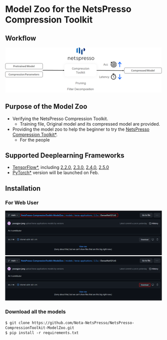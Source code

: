 
# Model Zoo for the NetsPresso Compression Toolkit

## Workflow
<a target="_blank" href="/imgs/compression_workflow.png">
  <img src="/imgs/compression_workflow.png" alt="Workflow">
</a>

## Purpose of the Model Zoo
* Verifying the NetsPresso Compression Toolkit.
  * Training file, Original model and its compressed model are provided.
* Providing the model zoo to help the beginner to try the [NetsPresso Compression Toolkit\*](https://compression.netspresso.ai/).
  * For the people 


## Supported Deeplearning Frameworks
* [TensorFlow\*](https://github.com/Intel-tensorflow/tensorflow), including [2.2.0](https://github.com/Intel-tensorflow/tensorflow/tree/v2.2.0), [2.3.0](https://github.com/Intel-tensorflow/tensorflow/tree/v2.3.0), [2.4.0](https://github.com/Intel-tensorflow/tensorflow/tree/v2.4.0), [2.5.0](https://github.com/Intel-tensorflow/tensorflow/tree/v2.5.0)
* [PyTorch\*](https://pytorch.org/) version will be launched on Feb.

## Installation
### For Web User 
<a target="_blank" href="/imgs/web_user_1.png">
  <img src="/imgs/web_user_1.png" alt="Workflow">
</a>
<a target="_blank" href="/imgs/web_user_2.png">
  <img src="/imgs/web_user_2.png" alt="Workflow">
</a>

### Download all the models
```shell
$ git clone https://github.com/Nota-NetsPresso/NetsPresso-CompressionToolkit-ModelZoo.git
$ pip install -r requirements.txt
```

<!-- * [Installation](#Installation)
* [How to Use](#How-to-Use)
* [Available Models](#Available-Models)

## Installation

```shell
$ git clone https://github.com/Nota-NetsPresso/NetsPresso-CompressionToolkit-ModelZoo.git
$ pip install -r requirements.txt
```

## How to Use

### Example
```shell
$ python train.py --model_path ./models/cifar100/vgg19.h5 --save_path ./cifar100_vgg19 --learning_rate 0.01 --batch_size 128 --epochs 100
```

### Description
```
python train.py -h
usage: train.py [-h] --model_path MODEL_PATH --save_path SAVE_PATH
                [--learning_rate LEARNING_RATE] [--batch_size BATCH_SIZE]
                [--epochs EPOCHS]

optional arguments:
  -h, --help            show this help message and exit
  --model_path MODEL_PATH
                        input model path, default=models/cifar100/vgg19.h5
  --save_path SAVE_PATH
                        saved model path, default=./
  --learning_rate LEARNING_RATE
                        Initial learning rate, default=0.01
  --batch_size BATCH_SIZE
                        Batch size for train, default=128
  --epochs EPOCHS       
                        Total training epochs, default=100
```



## Available Models

| Dataset  |   Network   | Acc (%) | FLOPs (M) | Params (M) | Model Size (MB) |
| :------: | :---------: | :-----: | :-------: | :--------: | :-------------: |
| CIFAR100 |    VGG19    |  72.28  |  796.79   |   20.09    |      80.57      |
| CIFAR100 |  ResNet50   |  78.03  |  2596.06  |   23.71    |      95.55      |
| CIFAR100 | MobileNetV1 |  66.68  |   92.90   |    3.31    |      13.59      |
 -->
